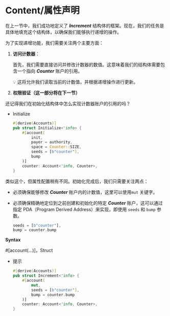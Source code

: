 # Content/属性声明

在上一节中，我们成功地定义了 ***Increment*** 结构体的框架。现在，我们的任务是具体地填充这个结构体，以确保我们能够执行递增的操作。

为了实现递增功能，我们需要关注两个主要方面：

1. **访问计数器**：
    
    首先，我们需要直接访问并修改计数器的数值。这意味着我们的结构体需要包含一个指向 ***Counter*** 账户的引用。
    
    <aside>
    💡 这将允许我们读取当前的计数值，并根据递增操作进行更新。
    
    </aside>
    
2. **权限验证（这一部分将在下一节）**

还记得我们在初始化结构体中怎么实现计数器账户的引用的吗？

- Initialize
    
    ```rust
    #[derive(Accounts)]
    pub struct Initialize<'info> {
        #[account(
            init,
            payer = authority,
            space = Counter::SIZE,
            seeds = [b"counter"],
            bump
        )]
        counter: Account<'info, Counter>,
    }
    ```
    

类似这个，但属性配置稍有不同。初始化完成后，我们只需要关注两点：

- 必须确保能够修改 ***Counter***  账户内的计数值，这里可以使用`mut` 关键字。
- 必须确保精确地定位到之前创建和初始化的特定 ***Counter***  账户，这可以通过指定 PDA（Program Derived Address）来实现，即使用 `seeds` 和 `bump` 参数。
    
    ```rust
    seeds = [b"counter"],
    bump = counter.bump
    ```
    

**Syntax**

#[account(…)]，Struct

- 提示
    
    ```rust
    #[derive(Accounts)]
    pub struct Increment<'info> {
        #[account(
            mut,
            seeds = [b"counter"],
            bump = counter.bump
        )]
        counter: Account<'info, Counter>,
    }
    ```